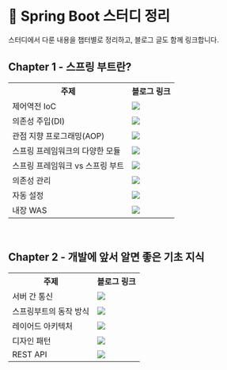 # 🌱 Spring Boot 스터디 정리

스터디에서 다룬 내용을 챕터별로 정리하고, 블로그 글도 함께 링크합니다.


## Chapter 1 - 스프링 부트란?
<div align="center">
<table>
  <tr>
    <th>주제</th>
    <th>블로그 링크</th>
  </tr>
  <tr>
    <td>제어역전 IoC</td>
    <td>
      <a href="https://wo-dbs.tistory.com/224" target="_blank">
        <img src="https://img.shields.io/badge/바로가기-blue?style=flat-square&logo=github" />
      </a>
    </td>
  </tr>
  <tr>
    <td>의존성 주입(DI)</td>
    <td>
      <a href="https://wo-dbs.tistory.com/225" target="_blank">
        <img src="https://img.shields.io/badge/바로가기-blue?style=flat-square&logo=github" />
      </a>
    </td>
  </tr>
  <tr>
    <td>관점 지향 프로그래밍(AOP)</td>
    <td>
      <a href="https://wo-dbs.tistory.com/226" target="_blank">
        <img src="https://img.shields.io/badge/바로가기-blue?style=flat-square&logo=github" />
      </a>
    </td>
  </tr>
  <tr>
    <td>스프링 프레임워크의 다양한 모듈</td>
    <td>
      <a href="https://wo-dbs.tistory.com/227" target="_blank">
        <img src="https://img.shields.io/badge/바로가기-blue?style=flat-square&logo=github" />
      </a>
    </td>
  </tr>
  <tr>
    <td>스프링 프레임워크 vs 스프링 부트</td>
    <td>
      <a href="https://wo-dbs.tistory.com/228" target="_blank">
        <img src="https://img.shields.io/badge/바로가기-blue?style=flat-square&logo=github" />
      </a>
    </td>
  </tr>
    <tr>
    <td>의존성 관리</td>
    <td>
      <a href="https://wo-dbs.tistory.com/229" target="_blank">
        <img src="https://img.shields.io/badge/바로가기-blue?style=flat-square&logo=github" />
      </a>
    </td>
  </tr>
    <tr>
    <td>자동 설정</td>
    <td>
      <a href="https://wo-dbs.tistory.com/230" target="_blank">
        <img src="https://img.shields.io/badge/바로가기-blue?style=flat-square&logo=github" />
      </a>
    </td>
  </tr>
    <tr>
    <td>내장 WAS</td>
    <td>
      <a href="https://wo-dbs.tistory.com/231" target="_blank">
        <img src="https://img.shields.io/badge/바로가기-blue?style=flat-square&logo=github" />
      </a>
    </td>
</table>
</div>



</br>

## Chapter 2 - 개발에 앞서 알면 좋은 기초 지식

<div align="center">
<table>
  <tr>
    <th>주제</th>
    <th>블로그 링크</th>
  </tr>
  <tr>
    <td>서버 간 통신</td>
    <td>
      <a href="https://wo-dbs.tistory.com/232" target="_blank">
        <img src="https://img.shields.io/badge/바로가기-blue?style=flat-square&logo=github" />
      </a>
    </td>
  </tr>
  <tr>
    <td>스프링부트의 동작 방식</td>
    <td>
      <a href="https://wo-dbs.tistory.com/233" target="_blank">
        <img src="https://img.shields.io/badge/바로가기-blue?style=flat-square&logo=github" />
      </a>
    </td>
  </tr>
  <tr>
    <td>레이어드 아키텍처</td>
    <td>
      <a href="https://wo-dbs.tistory.com/234" target="_blank">
        <img src="https://img.shields.io/badge/바로가기-blue?style=flat-square&logo=github" />
      </a>
    </td>
  </tr>
  <tr>
    <td>디자인 패턴</td>
    <td>
      <a href="https://wo-dbs.tistory.com/235" target="_blank">
        <img src="https://img.shields.io/badge/바로가기-blue?style=flat-square&logo=github" />
      </a>
    </td>
  </tr>
  <tr>
    <td>REST API</td>
    <td>
      <a href="https://wo-dbs.tistory.com/236" target="_blank">
        <img src="https://img.shields.io/badge/바로가기-blue?style=flat-square&logo=github" />
      </a>
    </td>
  </tr>
  
</table>
</div>


</br>
